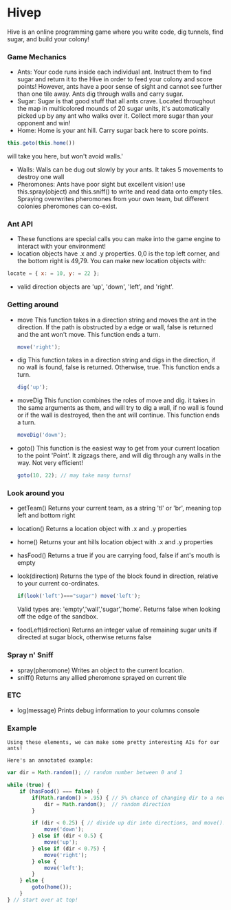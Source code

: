 # Hivep
Hive is an online programming game where you write code, dig tunnels, find sugar, and build your colony!

### Game Mechanics
- Ants:
    Your code runs inside each individual ant. Instruct them to find sugar and return it to the Hive in order to feed your colony
    and score points! However, ants have a poor sense of sight and cannot see further than one tile away. 
    Ants dig through walls and carry sugar.
- Sugar: 
 Sugar is that good stuff that all ants crave. Located throughout the map in multicolored mounds of 20 sugar units, it's
automatically picked up by any ant who walks over it. Collect more sugar than your opponent and win! 
- Home:
Home is your ant hill. Carry sugar back here to score points. 

```javascript
this.goto(this.home()) 
``` 
will take you here, but won't avoid walls.'
- Walls:
Walls can be dug out slowly by your ants. It takes 5 movements to destroy one wall
- Pheromones:
Ants have poor sight but excellent vision! use this.spray(object) and this.sniff() to write and read data onto 
empty tiles. Spraying overwrites pheromones from your own team, but different colonies pheromones can co-exist.
    
### Ant API
 - These functions are special calls you can make into the game engine to interact with your environment! 
 - location objects have .x and .y properties. 0,0 is the top left corner, and the bottom right is 49,79. You can make new location objects with:

 ```javascript
 locate = { x: = 10, y: = 22 };
 ```
 - valid direction objects are 'up', 'down', 'left', and 'right'.

### Getting around
- move
 This function takes in a direction string  and moves the ant in the direction. If the path is obstructed by a 
edge or wall, false is returned and the ant won't move. This function ends a turn.

    ```javascript
    move('right');
    ```
- dig
    This function takes in a direction string and digs in the direction, if no wall is found, false is returned. Otherwise, true. This function ends a turn.

    ```javascript
    dig('up');
    ```
- moveDig
    This function combines the roles of move and dig. it takes in the same arguments as them, and will try to dig a wall, if no wall is found or if the wall is destroyed, then the ant will continue. This function ends a turn.

    ```javascript
    moveDig('down');
    ```
- goto()
    This function is the easiest way to get from your current location to the point 'Point'. It zigzags there, and will dig through any walls in the way. Not very efficient!

    ```javascript
    goto(10, 22); // may take many turns!
    ```

### Look around you
  - getTeam()
    Returns your current team, as a string 'tl' or 'br', meaning top left and bottom right
  - location() 
    Returns a location object with .x and .y properties 
  - home() 
    Returns your ant hills location object with .x and .y properties
  - hasFood()
    Returns a true if you are carrying food, false if ant's mouth is empty 
  - look(direction)
    Returns the type of the block found in direction, relative to your current co-ordinates.

    ```javascript
    if(look('left')==="sugar") move('left');
    ```
    Valid types are: 'empty','wall','sugar','home'. Returns false when looking off the edge of the sandbox.
  - foodLeft(direction)
    Returns an integer value of remaining sugar units if directed at sugar block, otherwise returns false

 
### Spray n' Sniff
 - spray(pheromone) 
      Writes an object to the current location.   
 - sniff() 
      Returns any allied pheromone sprayed on current tile 

### ETC
 - log(message)
    Prints debug information to your columns console
    
### Example
    Using these elements, we can make some pretty interesting AIs for our ants!
    
    Here's an annotated example:

```javascript
var dir = Math.random(); // random number between 0 and 1

while (true) {
    if (hasFood() === false) {
        if(Math.random() > .95) { // 5% chance of changing dir to a new 
            dir = Math.random();  // random direction
        }

        if (dir < 0.25) { // divide up dir into directions, and move()!
            move('down');
        } else if (dir < 0.5) {
            move('up');
        } else if (dir < 0.75) {
            move('right');
        } else {
            move('left');
        }
    } else {
        goto(home());
    }
} // start over at top!
```
